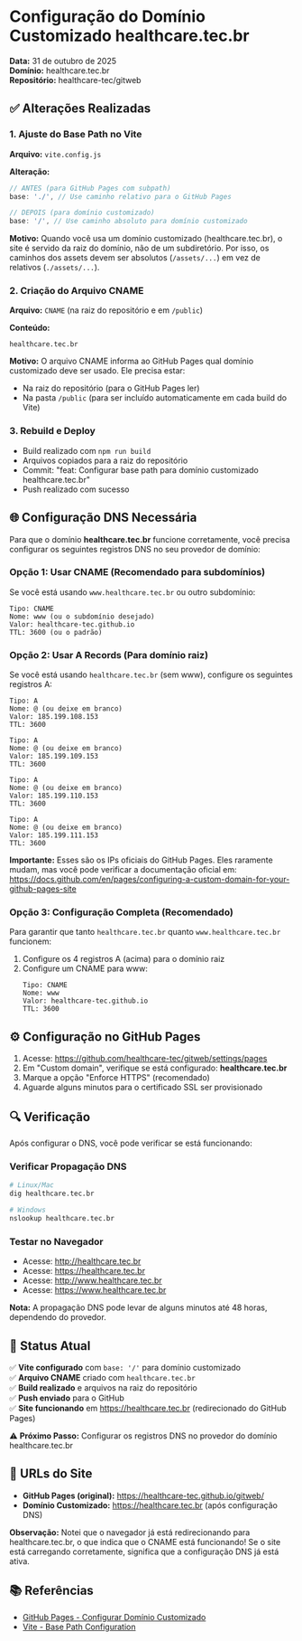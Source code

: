 # Configuração do Domínio Customizado healthcare.tec.br

**Data:** 31 de outubro de 2025  
**Domínio:** healthcare.tec.br  
**Repositório:** healthcare-tec/gitweb

## ✅ Alterações Realizadas

### 1. Ajuste do Base Path no Vite

**Arquivo:** `vite.config.js`

**Alteração:**
```javascript
// ANTES (para GitHub Pages com subpath)
base: './', // Use caminho relativo para o GitHub Pages

// DEPOIS (para domínio customizado)
base: '/', // Use caminho absoluto para domínio customizado
```

**Motivo:** Quando você usa um domínio customizado (healthcare.tec.br), o site é servido da raiz do domínio, não de um subdiretório. Por isso, os caminhos dos assets devem ser absolutos (`/assets/...`) em vez de relativos (`./assets/...`).

### 2. Criação do Arquivo CNAME

**Arquivo:** `CNAME` (na raiz do repositório e em `/public`)

**Conteúdo:**
```
healthcare.tec.br
```

**Motivo:** O arquivo CNAME informa ao GitHub Pages qual domínio customizado deve ser usado. Ele precisa estar:
- Na raiz do repositório (para o GitHub Pages ler)
- Na pasta `/public` (para ser incluído automaticamente em cada build do Vite)

### 3. Rebuild e Deploy

- Build realizado com `npm run build`
- Arquivos copiados para a raiz do repositório
- Commit: "feat: Configurar base path para domínio customizado healthcare.tec.br"
- Push realizado com sucesso

## 🌐 Configuração DNS Necessária

Para que o domínio **healthcare.tec.br** funcione corretamente, você precisa configurar os seguintes registros DNS no seu provedor de domínio:

### Opção 1: Usar CNAME (Recomendado para subdomínios)

Se você está usando `www.healthcare.tec.br` ou outro subdomínio:

```
Tipo: CNAME
Nome: www (ou o subdomínio desejado)
Valor: healthcare-tec.github.io
TTL: 3600 (ou o padrão)
```

### Opção 2: Usar A Records (Para domínio raiz)

Se você está usando `healthcare.tec.br` (sem www), configure os seguintes registros A:

```
Tipo: A
Nome: @ (ou deixe em branco)
Valor: 185.199.108.153
TTL: 3600

Tipo: A
Nome: @ (ou deixe em branco)
Valor: 185.199.109.153
TTL: 3600

Tipo: A
Nome: @ (ou deixe em branco)
Valor: 185.199.110.153
TTL: 3600

Tipo: A
Nome: @ (ou deixe em branco)
Valor: 185.199.111.153
TTL: 3600
```

**Importante:** Esses são os IPs oficiais do GitHub Pages. Eles raramente mudam, mas você pode verificar a documentação oficial em: https://docs.github.com/en/pages/configuring-a-custom-domain-for-your-github-pages-site

### Opção 3: Configuração Completa (Recomendado)

Para garantir que tanto `healthcare.tec.br` quanto `www.healthcare.tec.br` funcionem:

1. Configure os 4 registros A (acima) para o domínio raiz
2. Configure um CNAME para www:
   ```
   Tipo: CNAME
   Nome: www
   Valor: healthcare-tec.github.io
   TTL: 3600
   ```

## ⚙️ Configuração no GitHub Pages

1. Acesse: https://github.com/healthcare-tec/gitweb/settings/pages
2. Em "Custom domain", verifique se está configurado: **healthcare.tec.br**
3. Marque a opção "Enforce HTTPS" (recomendado)
4. Aguarde alguns minutos para o certificado SSL ser provisionado

## 🔍 Verificação

Após configurar o DNS, você pode verificar se está funcionando:

### Verificar Propagação DNS
```bash
# Linux/Mac
dig healthcare.tec.br

# Windows
nslookup healthcare.tec.br
```

### Testar no Navegador
- Acesse: http://healthcare.tec.br
- Acesse: https://healthcare.tec.br
- Acesse: http://www.healthcare.tec.br
- Acesse: https://www.healthcare.tec.br

**Nota:** A propagação DNS pode levar de alguns minutos até 48 horas, dependendo do provedor.

## 📝 Status Atual

✅ **Vite configurado** com `base: '/'` para domínio customizado  
✅ **Arquivo CNAME** criado com `healthcare.tec.br`  
✅ **Build realizado** e arquivos na raiz do repositório  
✅ **Push enviado** para o GitHub  
✅ **Site funcionando** em https://healthcare.tec.br (redirecionado do GitHub Pages)

⚠️ **Próximo Passo:** Configurar os registros DNS no provedor do domínio healthcare.tec.br

## 🔄 URLs do Site

- **GitHub Pages (original):** https://healthcare-tec.github.io/gitweb/
- **Domínio Customizado:** https://healthcare.tec.br (após configuração DNS)

**Observação:** Notei que o navegador já está redirecionando para healthcare.tec.br, o que indica que o CNAME está funcionando! Se o site está carregando corretamente, significa que a configuração DNS já está ativa.

## 📚 Referências

- [GitHub Pages - Configurar Domínio Customizado](https://docs.github.com/en/pages/configuring-a-custom-domain-for-your-github-pages-site)
- [Vite - Base Path Configuration](https://vitejs.dev/config/shared-options.html#base)

